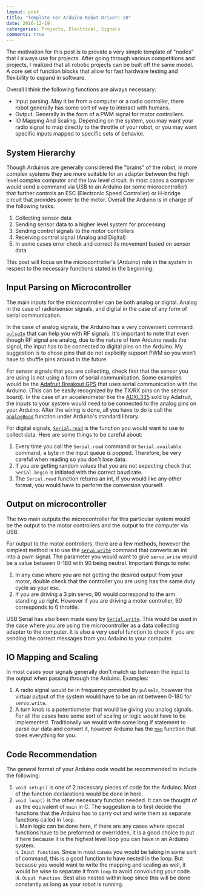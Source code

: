 ```yaml
---
layout: post
title: "Template For Arduino Robot Driver: 20"
date: 2016-12-19
catergories: Projects, Electrical, Signals
comments: true
---
```


The motivation for this post is to provide a very simple template of "nodes" that I always use for projects. After going through various competitions and projects, I realized that all robotic projects can be built off the same model. A core set of function blocks that allow for fast hardware testing and flexibility to expand in software.   


Overall I think the following functions are always necessary:
- Input parsing. May it be from a computer or a radio controller, there robot generally has some sort of way to interact with humans.
- Output. Generally in the form of a PWM signal for motor controllers.
- IO Mapping And Scaling. Depending on the system, you may want your radio signal to map directly to the throttle of your robot, or you may want specific inputs mapped to specific sets of behavior.

## System Hierarchy

Though Arduinos are generally considered the "brains" of the robot, in more complex systems they are more suitable for an adapter between the high level complex computer and the low level circuit. In most cases a computer would send a command via USB to an Arduino (or some microcontroller) that further controls an ESC (Electronic Speed Controller) or H-bridge circuit that provides power to the motor.
Overall the Arduino is in charge of the following tasks:
1. Collecting sensor data
2. Sending sensor data to a higher level system for processing
3. Sending control signals to the motor controllers
4. Receiving control signal (Analog and Digital)
5. In some cases error check and correct its movement based on sensor data

This post will focus on the microcontroller's (Arduino) role in the system in respect to the necessary functions stated in the beginning.

## Input Parsing on Microcontroller

The main inputs for the microcontroller can be both analog or digital. Analog in the case of radio/sensor signals, and digital in the case of any form of serial communication.

In the case of analog signals, the Arduino has a very convenient command [`pulseIn`](https://www.arduino.cc/en/Reference/pulseIn) that can help you with RF signals. It's important to note that even though RF signal are analog, due to the nature of how Arduino reads the signal, the input has to be connected to digital pins on the Arduino. My suggestion is to chose pins that do not explicitly support PWM so you won't have to shuffle pins around in the future.

For sensor signals that you are collecting, check first that the sensor you are using is not using a form of serial communication. Some examples would be the [Adafruit Breakout GPS](https://www.adafruit.com/product/746) that uses serial communication with the Arduino. (This can be easily recognized by the TX/RX pins on the sensor board). In the case of an accelerometer like the [ADXL335](https://www.adafruit.com/product/163) sold by Adafruit, the inputs to your system would need to be connected to the analog pins on your Arduino. After the wiring is done, all you have to do is call the [`analogRead`](https://www.arduino.cc/en/Reference/AnalogRead) function under Arduino's standard library.

For digital signals, [`Serial.read`](https://www.arduino.cc/en/Serial/read) is the function you would want to use to collect data. Here are some things to be careful about:
1. Every time you call the `Serial.read` command or `Serial.available` command, a byte in the input queue is popped. Therefore, be very careful when reading so you don't lose data.
2. If you are getting random values that you are not expecting check that `Serial.begin` is initiated with the correct baud rate.
3. The `Serial.read` function returns an int, if you would like any other format, you would have to perform the conversion yourself.

## Output on microcontroller

The two main outputs the microcontroller for this particular system would be the output to the motor controllers and the output to the computer via USB.

For output to the motor controllers, there are a few methods, however the simplest method is to use the [`servo.write`](https://www.arduino.cc/en/Reference/ServoWrite) command that converts an int into a pwm signal. The parameter you would want to give `servo.write` would be a value between 0-180 with 90 being neutral. Important things to note:
1. In any case where you are not getting the desired output from your motor, double check that the controller you are using has the same duty cycle as your esc.
2. If you are driving a 3 pin servo, 90 would correspond to the arm standing up right. However if you are driving a motor controller, 90 corresponds to 0 throttle.  

USB Serial has also been made easy by [`Serial.write`](https://www.arduino.cc/en/Serial/write). This would be used in the case where you are using the microcontroller as a data collecting adapter to the computer. It is also a very useful function to check if you are sending the correct messages from you Arduino to your computer.

## IO Mapping and Scaling

In most cases your signals generally don't match up between the input to the output when passing through the Arduino. Examples:
1. A radio signal would be in frequency provided by `pulseIn`, however the virtual output of the system would have to be an int between 0-180 for `servo.write`.
2. A turn knob is a potentiometer that would be giving you analog signals.
For all the cases here some sort of scaling or logic would have to be implemented.
Traditionally we would write some long if statement to parse our data and convert it, however Arduino has the [`map`](https://www.arduino.cc/en/reference/map) function that does everything for you.

## Code Recommendation

The general format of your Arduino code would be recommended to include the following:

1. `void setup()` is one of 2 necessary pieces of code for the Arduino. Most of the function declarations would be done in here.
2. `void loop()` is the other necessary function needed. It can be thought of as the equivalent of `main` in C. The suggestion is to first decide the functions that the Arduino has to carry out and write them as separate functions called in `loop`.     
    i. Main logic can be done here, if there are any cases where special functions have to be preformed or overridden, it is a good choice to put it here because it is the highest level loop you can have in an Arduino system.   
    ii. `Input function`. Since in most cases you would be taking in some sort of command, this is a good function to have nested in the loop. But because you would want to write the mapping and scaling as well, it would be wise to separate it from `loop` to avoid convoluting your code.   
    iii. `Ouput function`. Best also nested within loop since this will be done constantly as long as your robot is running.   

